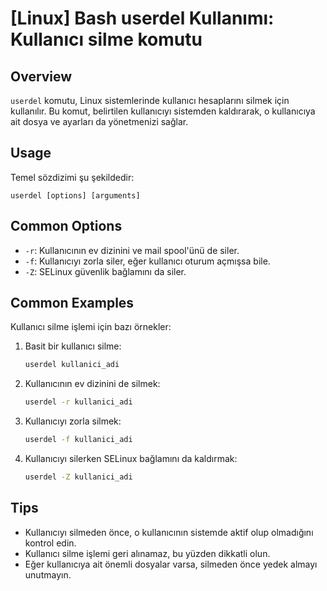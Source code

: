 # [Linux] Bash userdel Kullanımı: Kullanıcı silme komutu

## Overview
`userdel` komutu, Linux sistemlerinde kullanıcı hesaplarını silmek için kullanılır. Bu komut, belirtilen kullanıcıyı sistemden kaldırarak, o kullanıcıya ait dosya ve ayarları da yönetmenizi sağlar.

## Usage
Temel sözdizimi şu şekildedir:
```
userdel [options] [arguments]
```

## Common Options
- `-r`: Kullanıcının ev dizinini ve mail spool'ünü de siler.
- `-f`: Kullanıcıyı zorla siler, eğer kullanıcı oturum açmışsa bile.
- `-Z`: SELinux güvenlik bağlamını da siler.

## Common Examples
Kullanıcı silme işlemi için bazı örnekler:

1. Basit bir kullanıcı silme:
   ```bash
   userdel kullanici_adi
   ```

2. Kullanıcının ev dizinini de silmek:
   ```bash
   userdel -r kullanici_adi
   ```

3. Kullanıcıyı zorla silmek:
   ```bash
   userdel -f kullanici_adi
   ```

4. Kullanıcıyı silerken SELinux bağlamını da kaldırmak:
   ```bash
   userdel -Z kullanici_adi
   ```

## Tips
- Kullanıcıyı silmeden önce, o kullanıcının sistemde aktif olup olmadığını kontrol edin.
- Kullanıcı silme işlemi geri alınamaz, bu yüzden dikkatli olun.
- Eğer kullanıcıya ait önemli dosyalar varsa, silmeden önce yedek almayı unutmayın.